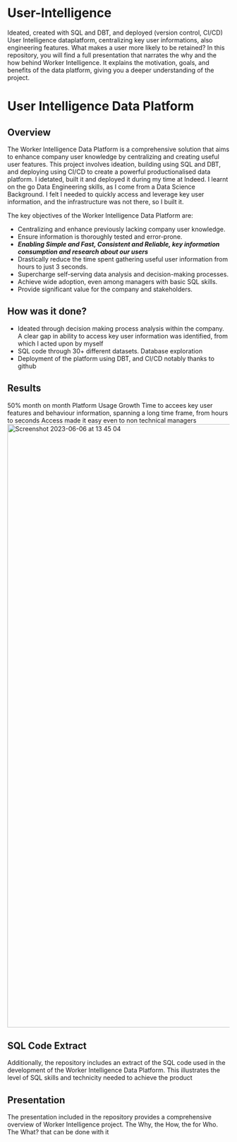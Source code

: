 # User-Intelligence
Ideated, created with SQL and DBT, and deployed (version control, CI/CD) User Intelligence dataplatform, centralizing key user informations, also engineering features. What makes a user more likely to be retained? In this repository, you will find a full presentation that narrates the why and the how behind Worker Intelligence. It explains the motivation, goals, and benefits of the data platform, giving you a deeper understanding of the project.


# User Intelligence Data Platform

## Overview
The Worker Intelligence Data Platform is a comprehensive solution that aims to enhance company user knowledge by centralizing and creating useful user features. This project involves ideation, building using SQL and DBT, and deploying using CI/CD to create a powerful productionalised data platform. I idetated, built it and deployed it during my time at Indeed. I learnt on the go Data Engineering skills, as I come from a Data Science Background. I felt I needed to quickly access and leverage key user information, and the infrastructure was not there, so I built it.

The key objectives of the Worker Intelligence Data Platform are:

- Centralizing and enhance previously lacking company user knowledge.
- Ensure information is thoroughly tested and error-prone.
- **_Enabling Simple and Fast, Consistent and Reliable, key information consumption and research about our users_**
- Drastically reduce the time spent gathering useful user information from hours to just 3 seconds.
- Supercharge self-serving data analysis and decision-making processes.
- Achieve wide adoption, even among managers with basic SQL skills.
- Provide significant value for the company and stakeholders.

## How was it done? 
- Ideated through decision making process analysis within the company. A clear gap in ability to access key user information was identified, from which I acted upon by myself 
- SQL code through 30+ different datasets. Database exploration 
- Deployment of the platform using DBT, and CI/CD notably thanks to github 


## Results 
50% month on month Platform Usage Growth 
Time to accees key user features and behaviour information, spanning a long time frame, from hours to seconds
Access made it easy even to non technical managers 
<img width="1366" alt="Screenshot 2023-06-06 at 13 45 04" src="https://github.com/alexandrecela10/User-Intelligence-DataPlatform-CI-CD/assets/134553381/f4f609eb-3676-4d3e-b546-4c023aef1eb0">


## SQL Code Extract
Additionally, the repository includes an extract of the SQL code used in the development of the Worker Intelligence Data Platform. This illustrates the level of SQL skills and technicity needed to achieve the product

## Presentation
The presentation included in the repository provides a comprehensive overview of Worker Intelligence project. The Why, the How, the for Who. The What? that can be done with it
